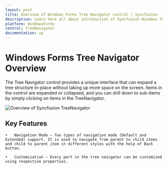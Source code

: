 ```yaml
---
layout: post
title: Overview of Windows Forms Tree Navigator control | Syncfusion
description: Learn here all about introduction of Syncfusion Windows Forms Tree Navigator control, its elements and more details.
platform: WindowsForms
control: TreeNavigator 
documentation: ug
---
```


# Windows Forms Tree Navigator Overview

The Tree Navigator control provides a unique interface that can expand a tree structure in-place without taking up more space on the screen. Items in the control are expanded or collapsed, and you can drill down to sub-items by simply clicking on items in the TreeNavigator. 

![Overview of Syncfusion TreeNavigator](Overview_images/overview.png)


## Key Features

    •	Navigation Mode – Two types of navigation mode (Default and Extended) support. It is used to navigate from parent to child items and child to parent item in different styles with the help of Back button.

    •	Customization – Every part in the tree navigator can be customized using respective properties. 

